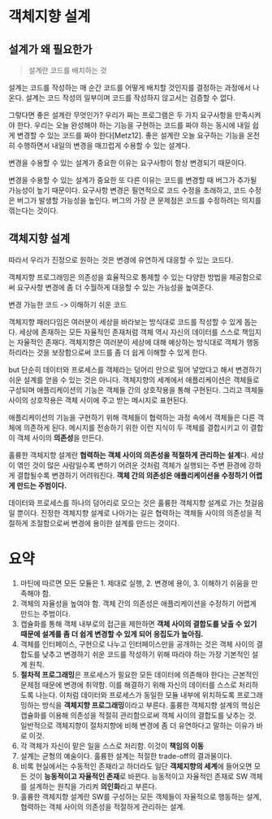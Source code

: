 # 객체지향 설계

## 설계가 왜 필요한가
> 설계란 코드를 배치하는 것

설계는 코드를 작성하는 매 순간 코드를 어떻게 배치할 것인지를 결정하는 과정에서 나온다. 설계는 코드 작성의 일부이며 코드를 작성하지 않고서는 검증할 수 없다.

그렇다면 좋은 설계란 무엇인가? 우리가 짜는 프로그램은 두 가지 요구사항을 만족시켜야 한다. 우리는 오늘 완성해야 하는 기능을 구현하는 코드를 짜야 하는 동시에 내일 쉽게 변경할 수 있는 코드를 짜야 한다[Metz12]. 좋은 설계란 오늘 요구하는 기능을 온전히 수행하면서 내일의 변경을 매끄럽게 수용할 수 있는 설계다.

변경을 수용할 수 있는 설계가 중요한 이유는 요구사항이 항상 변경되기 때문이다.

변경을 수용할 수 있는 설계가 중요한 또 다른 이유는 코드를 변경할 때 버그가 추가될 가능성이 높기 때문이다. 요구사항 변경은 필연적으로 코드 수정을 초래하고, 코드 수정은 버그가 발생할 가능성을 높인다. 버그의 가장 큰 문제점은 코드를 수정하려는 의지를 꺾는다는 것이다.

## 객체지향 설계
따라서 우리가 진정으로 원하는 것은 변경에 유연하게 대응할 수 있는 코드다.

객체지향 프로그래밍은 의존성을 효율적으로 통제할 수 있는 다양한 방법을 제공함으로써 요구사항 변경에 좀 더 수월하게 대응할 수 있는 가능성을 높여준다.

변경 가능한 코드 -> 이해하기 쉬운 코드

객체지향 패러다임은 여러분이 세상을 바라보는 방식대로 코드를 작성할 수 있게 돕는다. 세상에 존재하는 모든 자율적인 존재처럼 객체 역시 자신의 데이터를 스스로 책임지는 자율적인 존재다. 객체지향은 여러분이 세상에 대해 예상하는 방식대로 객체가 행동하리라는 것을 보장함으로써 코드를 좀 더 쉽게 이해할 수 있게 한다.

but 단순히 데이터와 프로세스를 객체라는 덩어리 안으로 밀어 넣었다고 해서 변경하기 쉬운 설계를 얻을 수 있는 것은 아니다. 객체지향의 세계에서 애플리케이션은 객체들로 구성되며 애플리케이션의 기능은 객체들 간의 상호작용을 통해 구현된다. 그리고 객체들 사이의 상호작용은 객체 사이에 주고 받는 메시지로 표현된다.

애플리케이션의 기능을 구현하기 위해 객체들이 협력하는 과정 속에서 객체들은 다른 객체에 의존하게 된다. 메시지를 전송하기 위한 이런 지식이 두 객체를 결합시키고 이 결합이 객체 사이의 **의존성**을 만든다.

훌륭한 객체지향 설계란 **협력하는 객체 사이의 의존성을 적절하게 관리하는 설계**다. 세상이 엮인 것이 많은 사람일수록 변하기 어려운 것처럼 객체가 실행되는 주변 환경에 강하게 결합될수록 변경하기 어려워진다. **객체 간의 의존성은 애플리케이션을 수정하기 어렵게 만드는 주범이다.**

데이터와 프로세스를 하나의 덩어리로 모으는 것은 훌륭한 객체지향 설계로 가는 첫걸음일 뿐이다. 진정한 객체지향 설계로 나아가는 길은 협력하는 객체들 사이의 의존성을 적절하게 조절함으로써 변경에 용이한 설계를 만드는 것이다.

# 요약
1. 마틴에 따르면 모든 모듈은 1. 제대로 실행, 2. 변경에 용이, 3. 이해하기 쉬움을 만족해야 함.
2. 객체의 자율성을 높여야 함. 객체 간의 의존성은 애플리케이션을 수정하기 어렵게 만드는 주범이다.
3. 캡슐화를 통해 객체 내부로의 접근을 제한하면 **객체 사이의 결합도를 낮출 수 있기 때문에 설계를 좀 더 쉽게 변경할 수 있게 되어 응집도가 높아짐.**
4. 객체를 인터페이스, 구현으로 나누고 인터페이스만을 공개하는 것은 객체 사이의 결합도를 낮추고 변경하기 쉬운 코드를 작성하기 위해 따라야 하는 가장 기본적인 설계 원칙.
5. **절차적 프로그래밍**은 프로세스가 필요한 모든 데이터에 의존해야 한다는 근본적인 문제점 때문에 변경에 취약함. 이를 해결하기 위해 자신의 데이터를 스스로 처리하도록 나눈다. 이처럼 데이터와 프로세스가 동일한 모듈 내부에 위치하도록 프로그래밍하는 방식을 **객체지향 프로그래밍**이라고 부른다. 훌륭한 객체지향 설계의 핵심은 캡슐화를 이용해 의존성을 적절히 관리함으로써 객체 사이의 결합도를 낮추는 것. 일반적으로 객체지향이 절차지향에 비해 변경에 좀 더 유연하다고 말하는 이유가 바로 이것.
6. 각 객체가 자신이 맡은 일을 스스로 처리함. 이것이 **책임의 이동**
7. 설계는 균형의 예술이다. 훌륭한 설계는 적절한 trade-off의 결과물이다.
8. 비록 현실에서는 수동적인 존재라고 하더라도 일단 **객체지향의 세계**에 들어오면 모든 것이 **능동적이고 자율적인 존재**로 바뀐다. 능동적이고 자율적인 존재로 SW 객체를 설계하는 원칙을 가리켜 **의인화**라고 부른다.
9. 훌륭한 객체지향 설계란 SW를 구성하는 모든 객체들이 자율적으로 행동하는 설계, 협력하는 객체 사이의 의존성을 적절하게 관리하는 설계.
